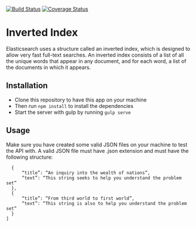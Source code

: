 [![Build Status](https://travis-ci.org/Jchinonso/inverted-index-api.svg?branch=server-side)](https://travis-ci.org/Jchinonso/inverted-index-api)
[![Coverage Status](https://coveralls.io/repos/github/Jchinonso/inverted-index-api/badge.svg?branch=server-side)](https://coveralls.io/github/Jchinonso/inverted-index-api?branch=server-side)


# Inverted Index
Elasticsearch uses a structure called an inverted index, which is designed to allow very fast full-text searches.
An inverted index consists of a list of all the unique words that appear in any document, and for each word, a list of the documents in which it appears.

## Installation
- Clone this repository to have this app on your machine 
- Then run ```npm install```  to install the dependencies
- Start the server with gulp by running ```gulp serve```

## Usage
Make sure you have created some valid JSON files on your machine to test the API with.
A valid JSON file must have .json extension and must have the following structure:
```[
  {
      “title”: “An inquiry into the wealth of nations”,
      “text”: “This string seeks to help you understand the problem set”
  },
  {
      “title”: “From third world to first world”,
      “text”: “This string is also to help you understand the problem set”
  }
]
```
